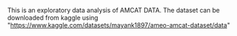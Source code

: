 This is an exploratory data analysis of AMCAT DATA.
The dataset can be downloaded from kaggle using "https://www.kaggle.com/datasets/mayank1897/ameo-amcat-dataset/data"
